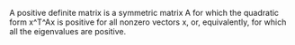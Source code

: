 A positive definite matrix is a symmetric matrix A for which the
quadratic form x^T^Ax is positive for all nonzero vectors x, or,
equivalently, for which all the eigenvalues are positive.
